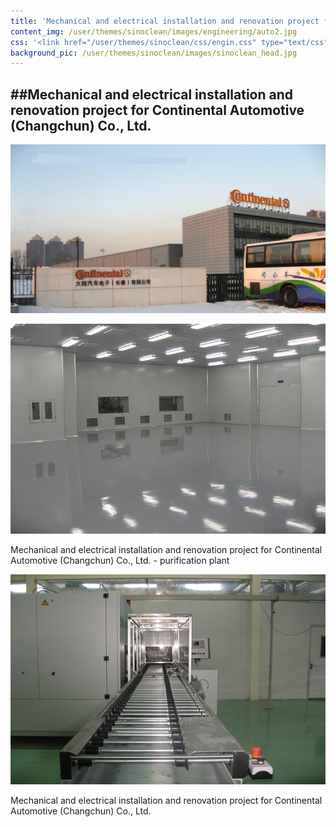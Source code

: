 ```yaml
---
title: 'Mechanical and electrical installation and renovation project for Continental Automotive (Changchun) Co., Ltd. '
content_img: /user/themes/sinoclean/images/engineering/auto2.jpg
css: '<link href="/user/themes/sinoclean/css/engin.css" type="text/css" rel="stylesheet" />'
background_pic: /user/themes/sinoclean/images/sinoclean_head.jpg
---
```


##Mechanical and electrical installation and renovation project for Continental Automotive (Changchun) Co., Ltd. 
---

![Pic1](/user/themes/sinoclean/images/engineering/auto2.jpg)

![Pic2](/user/themes/sinoclean/images/engineering/auto3.jpg)


Mechanical and electrical installation and renovation project for Continental Automotive (Changchun) Co., Ltd. - purification plant

![Pic3](/user/themes/sinoclean/images/engineering/auto4.jpg)


Mechanical and electrical installation and renovation project for Continental Automotive (Changchun) Co., Ltd. 
